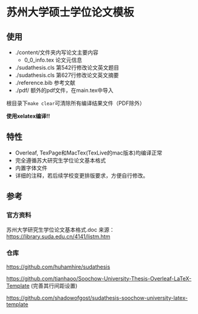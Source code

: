 # 苏州大学硕士学位论文模板

## 使用

- ./content/文件夹内写论文主要内容
  - 0_0_info.tex 论文元信息
- ./sudathesis.cls 第542行修改论文英文题目
- ./sudathesis.cls 第627行修改论文英文摘要
- ./reference.bib 参考文献
- ./pdf/ 额外的pdf文件，在main.tex中导入

根目录下`make clear`可清除所有编译结果文件（PDF除外）

**使用xelatex编译!!**

## 特性

- Overleaf, TexPage和MacTex(TexLive的mac版本)均编译正常
- 完全遵循苏大研究生学位论文基本格式
- 内置字体文件
- 详细的注释，若后续学校变更排版要求，方便自行修改。

## 参考

### 官方资料

苏州大学研究生学位论文基本格式.doc 来源： https://library.suda.edu.cn/4141/listm.htm

### 仓库

https://github.com/huhamhire/sudathesis

https://github.com/tianhaoo/Soochow-University-Thesis-Overleaf-LaTeX-Template  (完善其行间距设置)

https://github.com/shadowofgost/sudathesis-soochow-university-latex-template

